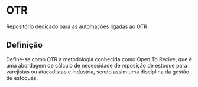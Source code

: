 # OTR

Repositório dedicado para as automações ligadas ao OTR

## Definição

Define-se como OTR a metodologia conhecida como Open To Recive, que é uma abordagem de cálculo de necessidade de reposição de estoque para varejistas ou atacadistas e industria, sendo assim uma disciplina da gestão de estoques.
